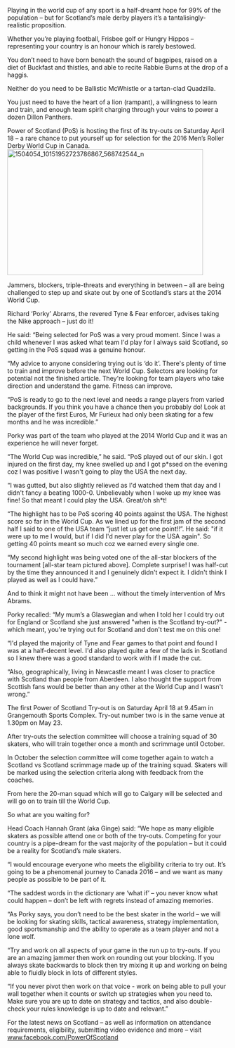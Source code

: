 <html><body><p>Playing in the world cup of any sport is a half-dreamt hope for 99% of the population – but for Scotland’s male derby players it’s a tantalisingly-realistic proposition.

Whether you’re playing football, Frisbee golf or Hungry Hippos – representing your country is an honour which is rarely bestowed.

You don’t need to have born beneath the sound of bagpipes, raised on a diet of Buckfast and thistles, and able to recite Rabbie Burns at the drop of a haggis.

Neither do you need to be Ballistic McWhistle or a tartan-clad Quadzilla.

You just need to have the heart of a lion (rampant), a willingness to learn and train, and enough team spirit charging through your veins to power a dozen Dillon Panthers.
</p><p style="text-align:left;">Power of Scotland (PoS) is hosting the first of its try-outs on Saturday April 18 – a rare chance to put yourself up for selection for the 2016 Men’s Roller Derby World Cup in Canada.<a href="/2015/04/1504054_10151952723786867_568742544_n.jpg"><img class="  wp-image-4607 alignright" src="https://www.scottishrollerderbyblog.com/2015/04/1504054_10151952723786867_568742544_n.jpg?w=300" alt="1504054_10151952723786867_568742544_n" width="446" height="286"></a></p>
Jammers, blockers, triple-threats and everything in between – all are being challenged to step up and skate out by one of Scotland’s stars at the 2014 World Cup.

Richard ‘Porky’ Abrams, the revered Tyne &amp; Fear enforcer, advises taking the Nike approach – just do it!

He said: “Being selected for PoS was a very proud moment. Since I was a child whenever I was asked what team I'd play for I always said Scotland, so getting in the PoS squad was a genuine honour.

“My advice to anyone considering trying out is ‘do it’. There's plenty of time to train and improve before the next World Cup. Selectors are looking for potential not the finished article. They're looking for team players who take direction and understand the game. Fitness can improve.

“PoS is ready to go to the next level and needs a range players from varied backgrounds. If you think you have a chance then you probably do! Look at the player of the first Euros, Mr Furieux had only been skating for a few months and he was incredible.”

Porky was part of the team who played at the 2014 World Cup and it was an experience he will never forget.

“The World Cup was incredible,” he said. “PoS played out of our skin. I got injured on the first day, my knee swelled up and I got p*ssed on the evening coz I was positive I wasn't going to play the USA the next day.

“I was gutted, but also slightly relieved as I'd watched them that day and I didn't fancy a beating 1000-0. Unbelievably when I woke up my knee was fine! So that meant I could play the USA. Great/oh sh*t!

“The highlight has to be PoS scoring 40 points against the USA. The highest score so far in the World Cup. As we lined up for the first jam of the second half I said to one of the USA team “just let us get one point!!”. He said: "if it were up to me I would, but if I did I'd never play for the USA again". So getting 40 points meant so much coz we earned every single one.

“My second highlight was being voted one of the all-star blockers of the tournament [all-star team pictured above]. Complete surprise! I was half-cut by the time they announced it and I genuinely didn't expect it. I didn't think I played as well as I could have.”

And to think it might not have been … without the timely intervention of Mrs Abrams.

Porky recalled: “My mum’s a Glaswegian and when I told her I could try out for England or Scotland she just answered "when is the Scotland try-out?" - which meant, you're trying out for Scotland and don't test me on this one!

“I'd played the majority of Tyne and Fear games to that point and found I was at a half-decent level. I'd also played quite a few of the lads in Scotland so I knew there was a good standard to work with if I made the cut.

“Also, geographically, living in Newcastle meant I was closer to practice with Scotland than people from Aberdeen. I also thought the support from Scottish fans would be better than any other at the World Cup and I wasn't wrong.”

The first Power of Scotland Try-out is on Saturday April 18 at 9.45am in Grangemouth Sports Complex. Try-out number two is in the same venue at 1.30pm on May 23.

After try-outs the selection committee will choose a training squad of 30 skaters, who will train together once a month and scrimmage until October.

In October the selection committee will come together again to watch a Scotland vs Scotland scrimmage made up of the training squad. Skaters will be marked using the selection criteria along with feedback from the coaches.

From here the 20-man squad which will go to Calgary will be selected and will go on to train till the World Cup.

So what are you waiting for?

Head Coach Hannah Grant (aka Ginge) said: “We hope as many eligible skaters as possible attend one or both of the try-outs. Competing for your country is a pipe-dream for the vast majority of the population – but it could be a reality for Scotland’s male skaters.

“I would encourage everyone who meets the eligibility criteria to try out. It’s going to be a phenomenal journey to Canada 2016 – and we want as many people as possible to be part of it.

“The saddest words in the dictionary are ‘what if’ – you never know what could happen – don’t be left with regrets instead of amazing memories.

“As Porky says, you don’t need to be the best skater in the world – we will be looking for skating skills, tactical awareness, strategy implementation, good sportsmanship and the ability to operate as a team player and not a lone wolf.

“Try and work on all aspects of your game in the run up to try-outs. If you are an amazing jammer then work on rounding out your blocking. If you always skate backwards to block then try mixing it up and working on being able to fluidly block in lots of different styles.

“If you never pivot then work on that voice - work on being able to pull your wall together when it counts or switch up strategies when you need to. Make sure you are up to date on strategy and tactics, and also double-check your rules knowledge is up to date and relevant.”

For the latest news on Scotland – as well as information on attendance requirements, eligibility, submitting video evidence and more – visit www.facebook.com/PowerOfScotland</body></html>
